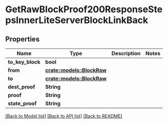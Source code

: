 # GetRawBlockProof200ResponseStepsInnerLiteServerBlockLinkBack

## Properties

Name | Type | Description | Notes
------------ | ------------- | ------------- | -------------
**to_key_block** | **bool** |  | 
**from** | [**crate::models::BlockRaw**](BlockRaw.md) |  | 
**to** | [**crate::models::BlockRaw**](BlockRaw.md) |  | 
**dest_proof** | **String** |  | 
**proof** | **String** |  | 
**state_proof** | **String** |  | 

[[Back to Model list]](../README.md#documentation-for-models) [[Back to API list]](../README.md#documentation-for-api-endpoints) [[Back to README]](../README.md)


